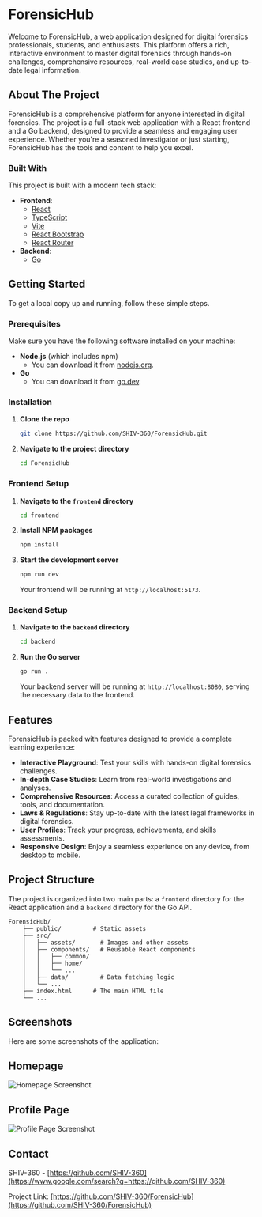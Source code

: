 # ForensicHub

Welcome to ForensicHub, a web application designed for digital forensics professionals, students, and enthusiasts. This platform offers a rich, interactive environment to master digital forensics through hands-on challenges, comprehensive resources, real-world case studies, and up-to-date legal information.

## About The Project

ForensicHub is a comprehensive platform for anyone interested in digital forensics. The project is a full-stack web application with a React frontend and a Go backend, designed to provide a seamless and engaging user experience. Whether you're a seasoned investigator or just starting, ForensicHub has the tools and content to help you excel.

### Built With

This project is built with a modern tech stack:

  * **Frontend**:
      * [React](https://reactjs.org/)
      * [TypeScript](https://www.typescriptlang.org/)
      * [Vite](https://vitejs.dev/)
      * [React Bootstrap](https://react-bootstrap.github.io/)
      * [React Router](https://reactrouter.com/)
  * **Backend**:
      * [Go](https://golang.org/)
      

## Getting Started

To get a local copy up and running, follow these simple steps.

### Prerequisites

Make sure you have the following software installed on your machine:

  * **Node.js** (which includes npm)
      * You can download it from [nodejs.org](https://nodejs.org/).
  * **Go**
      * You can download it from [go.dev](https://go.dev/).

### Installation

1.  **Clone the repo**
    ```sh
    git clone https://github.com/SHIV-360/ForensicHub.git
    ```
2.  **Navigate to the project directory**
    ```sh
    cd ForensicHub
    ```

### Frontend Setup

1.  **Navigate to the `frontend` directory**
    ```sh
    cd frontend
    ```
2.  **Install NPM packages**
    ```sh
    npm install
    ```
3.  **Start the development server**
    ```sh
    npm run dev
    ```
    Your frontend will be running at `http://localhost:5173`.

### Backend Setup

1.  **Navigate to the `backend` directory**
    ```sh
    cd backend
    ```
2.  **Run the Go server**
    ```sh
    go run .
    ```
    Your backend server will be running at `http://localhost:8080`, serving the necessary data to the frontend.

## Features

ForensicHub is packed with features designed to provide a complete learning experience:

  * **Interactive Playground**: Test your skills with hands-on digital forensics challenges.
  * **In-depth Case Studies**: Learn from real-world investigations and analyses.
  * **Comprehensive Resources**: Access a curated collection of guides, tools, and documentation.
  * **Laws & Regulations**: Stay up-to-date with the latest legal frameworks in digital forensics.
  * **User Profiles**: Track your progress, achievements, and skills assessments.
  * **Responsive Design**: Enjoy a seamless experience on any device, from desktop to mobile.

## Project Structure

The project is organized into two main parts: a `frontend` directory for the React application and a `backend` directory for the Go API.

```
ForensicHub/
    ├── public/         # Static assets
    ├── src/
    │   ├── assets/       # Images and other assets
    │   ├── components/   # Reusable React components
    │   │   ├── common/
    │   │   ├── home/
    │   │   └── ...
    │   ├── data/         # Data fetching logic
    │   └── ...
    ├── index.html      # The main HTML file
    └── ...
```

## Screenshots

Here are some screenshots of the application:

 ## Homepage
![Homepage Screenshot](image2.png)

## Profile Page
![Profile Page Screenshot](image.png)


## Contact
SHIV-360 - [https://github.com/SHIV-360](https://www.google.com/search?q=https://github.com/SHIV-360)

Project Link: [https://github.com/SHIV-360/ForensicHub](https://github.com/SHIV-360/ForensicHub)
